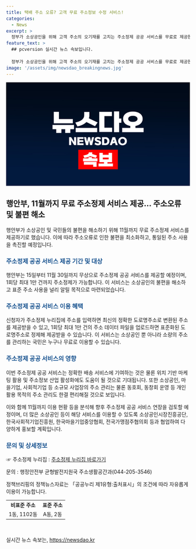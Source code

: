 ```yaml
---
title: 택배 주소 오류? 고객 무료 주소정보 수정 서비스!
categories:
  - News
excerpt: >
  정부가 소상공인을 위해 고객 주소의 오기재를 고치는 주소정제 공공 서비스를 무료로 제공한다. 이 서비스를 통해 주소 오류로 인한 우편 반송 및 택배 오배송 비용과 물류업 및 지도 서비스의 문제가 해소될 것으로 기대된다. 또한, 대기업들은 유상 주소정제 서비스를 사용하고 있지만, 대부분의 소상공인은 고객이 알려주는 주소를 그대로 사용함으로써 불편을 겪고 있다. 이에 주소정제 공공 서비스는 소상공인부터 국민까지 무료로 이용할 수 있으며, 행안부는 향후 계획과 협업을 통해 서비스를 홍보하고 발전시킬 예정이다. (출처: 정책브리핑 www.korea.kr)
feature_text: >
  ## pcversion 실시간 뉴스 속보입니다.

  정부가 소상공인을 위해 고객 주소의 오기재를 고치는 주소정제 공공 서비스를 무료로 제공한다. 이 서비스를 통해 주소 오류로 인한 우편 반송 및 택배 오배송 비용과 물류업 및 지도 서비스의 문제가 해소될 것으로 기대된다. 또한, 대기업들은 유상 주소정제 서비스를 사용하고 있지만, 대부분의 소상공인은 고객이 알려주는 주소를 그대로 사용함으로써 불편을 겪고 있다. 이에 주소정제 공공 서비스는 소상공인부터 국민까지 무료로 이용할 수 있으며, 행안부는 향후 계획과 협업을 통해 서비스를 홍보하고 발전시킬 예정이다. (출처: 정책브리핑 www.korea.kr)
image: '/assets/img/newsdao_breakingnews.jpg'
---
```


<p><img src="/assets/img/newsdao_breakingnews.jpg" alt="pcversion 속보" /></p>

<h2 data-ke-size="size26">행안부, 11월까지 무료 주소정제 서비스 제공... 주소오류 및 불편 해소</h2>

<p data-ke-size="size16">행안부가 소상공인 및 국민들의 불편을 해소하기 위해 11월까지 무료 주소정제 서비스를 제공하기로 했습니다. 이에 따라 주소오류로 인한 불편을 최소화하고, 통일된 주소 사용을 촉진할 예정입니다.</p>

<h3 data-ke-size="size24"><b><span style="color: #1a5490;">주소정제 공공 서비스 제공 기간 및 대상</span></b></h3>

<p data-ke-size="size16">행안부는 15일부터 11월 30일까지 무상으로 주소정제 공공 서비스를 제공할 예정이며, 1회당 최대 1만 건까지 주소정제가 가능합니다. 이 서비스는 소상공인의 불편을 해소하고 표준 주소 사용을 널리 알릴 목적으로 마련되었습니다.</p>

<h3 data-ke-size="size24"><b><span style="color: #1a5490;">주소정제 공공 서비스 이용 혜택</span></b></h3>

<p data-ke-size="size16">신청자가 주소정제 누리집에 주소를 입력하면 최신의 정확한 도로명주소로 변환된 주소를 제공받을 수 있고, 1회당 최대 1만 건의 주소 데이터 파일을 업로드하면 표준화된 도로명주소로 정제해 제공받을 수 있습니다. 이 서비스는 소상공인 뿐 아니라 소량의 주소를 관리하는 국민은 누구나 무료로 이용할 수 있습니다.</p>

<h3 data-ke-size="size24"><b><span style="color: #1a5490;">주소정제 공공 서비스의 영향</span></b></h3>

<p data-ke-size="size16">이번 주소정제 공공 서비스는 정확한 배송 서비스에 기여하는 것은 물론 위치 기반 마케팅 활용 및 주소정보 산업 활성화에도 도움이 될 것으로 기대됩니다. 또한 소상공인, 마을기업, 사회적기업 등 소규모 사업장의 주소 관리는 물론 동호회, 동창회 운영 등 개인 활용 목적의 주소 관리도 한결 편리해질 것으로 보입니다.</p>

<p data-ke-size="size16">이와 함께 11월까지 이용 현황 등을 분석해 향후 주소정제 공공 서비스 연장을 검토할 예정이며, 더 많은 소상공인 등이 해당 서비스를 이용할 수 있도록 소상공인시장진흥공단, 한국사회적기업진흥원, 한국마을기업중앙협회, 전국가맹점주협의회 등과 협업하여 다양하게 홍보할 계획입니다.</p>

<h3 data-ke-size="size24"><b><span style="color: #1a5490;">문의 및 상세정보</span></b></h3>

<p data-ke-size="size16">☞ 주소정제 누리집 : <a href="https://jusoclean.or.kr">주소정제 누리집 바로가기</a></p>

<p data-ke-size="size16">문의 : 행정안전부 균형발전지원국 주소생활공간과(044-205-3546)</p>

<p data-ke-size="size16">정책브리핑의 정책뉴스자료는 「공공누리 제1유형:출처표시」의 조건에 따라 자유롭게 이용이 가능합니다.</p>

<table>
  <tr>
    <td style="text-align: center; height: 17px;"><b>비표준 주소</b></td>
    <td style="text-align: center; height: 17px;"><b>표준 주소</b></td>
  </tr>
  <tr>
    <td style="text-align: center; height: 17px;">1동, 1102동</td>
    <td style="text-align: center; height: 17px;">A동, 2동</td>
  </tr>
</table>

<p data-ke-size="size16">&nbsp;</p>
실시간 뉴스 속보는, <a href="https://newsdao.kr" rel="dofollow">https://newsdao.kr</a>


